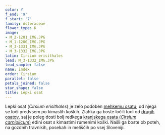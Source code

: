 ```yaml
---
color: Y
f_end: '9'
f_start: '7'
family: Asteraceae
flower_type: K
image:
- M_2-1201_IMG.JPG
- M_1-1200_IMG.JPG
- M_3-1331_IMG.JPG
- M_3-1332_IMG.JPG
latin: Cirsium erisithales
lead: M_3-1332_IMG.JPG
lead_sample: false
name: index
order: Cirsium
parallel: false
petals_joined: false
star_shape: false
title: Lepki osat
---
```

Lepki osat (*Cirsium erisithales*) je zelo podoben [mehkemu osatu](../CirsiumOleraceum(MehkiOsat)/si_CirsiumOleraceum(MehkiOsat).asp); od njega se loči predvsem po kimastih koških. Zlahka ga boste ločili tudi od [drugih osatov](../si_Cirsium.asp), saj je poleg dosti bolj redkega [kranjskega osata (*Cirsium carniolicum*)](../CirsiumCarniolicum(KranjskiOsat)/si_CirsiumCarniolicum(KranjskiOsat).asp) edini osat s kimastimi rumenimi koški. Našli ga boste ob poteh, na gozdnih travnikih, posekah in meliščih po vsej Sloveniji.
